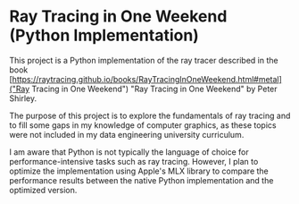 # Ray Tracing in One Weekend (Python Implementation)

This project is a Python implementation of the ray tracer described in the book [https://raytracing.github.io/books/RayTracingInOneWeekend.html#metal]("Ray Tracing in One Weekend") "Ray Tracing in One Weekend" by Peter Shirley.

The purpose of this project is to explore the fundamentals of ray tracing and to fill some gaps in my knowledge of computer graphics, as these topics were not included in my data engineering university curriculum.

I am aware that Python is not typically the language of choice for performance-intensive tasks such as ray tracing. However, I plan to optimize the implementation using Apple's MLX library to compare the performance results between the native Python implementation and the optimized version.
